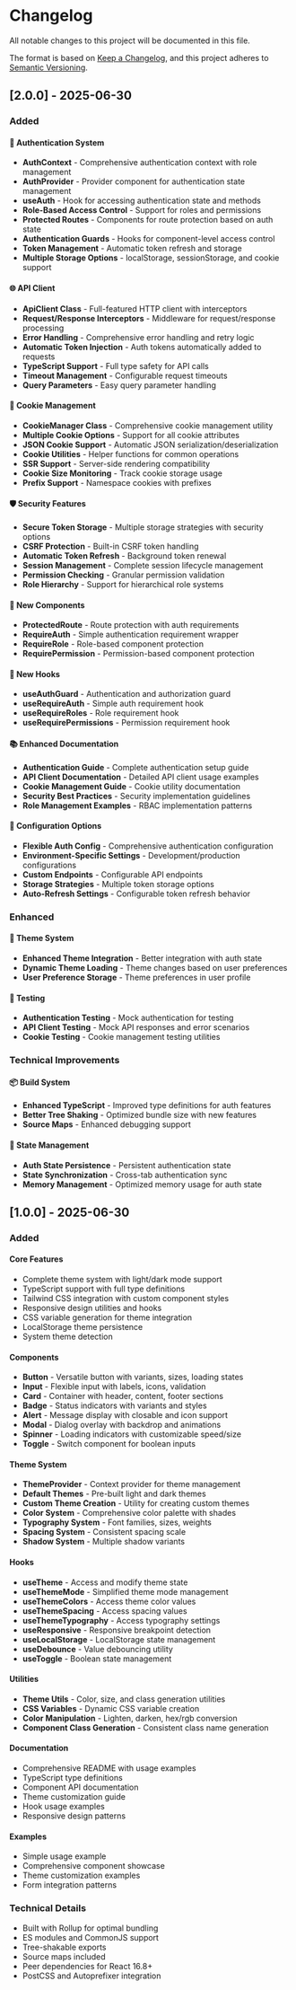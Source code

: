 # Changelog

All notable changes to this project will be documented in this file.

The format is based on [Keep a Changelog](https://keepachangelog.com/en/1.0.0/),
and this project adheres to [Semantic Versioning](https://semver.org/spec/v2.0.0.html).

## [2.0.0] - 2025-06-30

### Added

#### 🔐 Authentication System
- **AuthContext** - Comprehensive authentication context with role management
- **AuthProvider** - Provider component for authentication state management
- **useAuth** - Hook for accessing authentication state and methods
- **Role-Based Access Control** - Support for roles and permissions
- **Protected Routes** - Components for route protection based on auth state
- **Authentication Guards** - Hooks for component-level access control
- **Token Management** - Automatic token refresh and storage
- **Multiple Storage Options** - localStorage, sessionStorage, and cookie support

#### 🌐 API Client
- **ApiClient Class** - Full-featured HTTP client with interceptors
- **Request/Response Interceptors** - Middleware for request/response processing
- **Error Handling** - Comprehensive error handling and retry logic
- **Automatic Token Injection** - Auth tokens automatically added to requests
- **TypeScript Support** - Full type safety for API calls
- **Timeout Management** - Configurable request timeouts
- **Query Parameters** - Easy query parameter handling

#### 🍪 Cookie Management
- **CookieManager Class** - Comprehensive cookie management utility
- **Multiple Cookie Options** - Support for all cookie attributes
- **JSON Cookie Support** - Automatic JSON serialization/deserialization
- **Cookie Utilities** - Helper functions for common operations
- **SSR Support** - Server-side rendering compatibility
- **Cookie Size Monitoring** - Track cookie storage usage
- **Prefix Support** - Namespace cookies with prefixes

#### 🛡️ Security Features
- **Secure Token Storage** - Multiple storage strategies with security options
- **CSRF Protection** - Built-in CSRF token handling
- **Automatic Token Refresh** - Background token renewal
- **Session Management** - Complete session lifecycle management
- **Permission Checking** - Granular permission validation
- **Role Hierarchy** - Support for hierarchical role systems

#### 🧩 New Components
- **ProtectedRoute** - Route protection with auth requirements
- **RequireAuth** - Simple authentication requirement wrapper
- **RequireRole** - Role-based component protection
- **RequirePermission** - Permission-based component protection

#### 🎣 New Hooks
- **useAuthGuard** - Authentication and authorization guard
- **useRequireAuth** - Simple auth requirement hook
- **useRequireRoles** - Role requirement hook
- **useRequirePermissions** - Permission requirement hook

#### 📚 Enhanced Documentation
- **Authentication Guide** - Complete authentication setup guide
- **API Client Documentation** - Detailed API client usage examples
- **Cookie Management Guide** - Cookie utility documentation
- **Security Best Practices** - Security implementation guidelines
- **Role Management Examples** - RBAC implementation patterns

#### 🔧 Configuration Options
- **Flexible Auth Config** - Comprehensive authentication configuration
- **Environment-Specific Settings** - Development/production configurations
- **Custom Endpoints** - Configurable API endpoints
- **Storage Strategies** - Multiple token storage options
- **Auto-Refresh Settings** - Configurable token refresh behavior

### Enhanced

#### 🎨 Theme System
- **Enhanced Theme Integration** - Better integration with auth state
- **Dynamic Theme Loading** - Theme changes based on user preferences
- **User Preference Storage** - Theme preferences in user profile

#### 🧪 Testing
- **Authentication Testing** - Mock authentication for testing
- **API Client Testing** - Mock API responses and error scenarios
- **Cookie Testing** - Cookie management testing utilities

### Technical Improvements

#### 📦 Build System
- **Enhanced TypeScript** - Improved type definitions for auth features
- **Better Tree Shaking** - Optimized bundle size with new features
- **Source Maps** - Enhanced debugging support

#### 🔄 State Management
- **Auth State Persistence** - Persistent authentication state
- **State Synchronization** - Cross-tab authentication sync
- **Memory Management** - Optimized memory usage for auth state

## [1.0.0] - 2025-06-30

### Added

#### Core Features
- Complete theme system with light/dark mode support
- TypeScript support with full type definitions
- Tailwind CSS integration with custom component styles
- Responsive design utilities and hooks
- CSS variable generation for theme integration
- LocalStorage theme persistence
- System theme detection

#### Components
- **Button** - Versatile button with variants, sizes, loading states
- **Input** - Flexible input with labels, icons, validation
- **Card** - Container with header, content, footer sections
- **Badge** - Status indicators with variants and styles
- **Alert** - Message display with closable and icon support
- **Modal** - Dialog overlay with backdrop and animations
- **Spinner** - Loading indicators with customizable speed/size
- **Toggle** - Switch component for boolean inputs

#### Theme System
- **ThemeProvider** - Context provider for theme management
- **Default Themes** - Pre-built light and dark themes
- **Custom Theme Creation** - Utility for creating custom themes
- **Color System** - Comprehensive color palette with shades
- **Typography System** - Font families, sizes, weights
- **Spacing System** - Consistent spacing scale
- **Shadow System** - Multiple shadow variants

#### Hooks
- **useTheme** - Access and modify theme state
- **useThemeMode** - Simplified theme mode management
- **useThemeColors** - Access theme color values
- **useThemeSpacing** - Access spacing values
- **useThemeTypography** - Access typography settings
- **useResponsive** - Responsive breakpoint detection
- **useLocalStorage** - LocalStorage state management
- **useDebounce** - Value debouncing utility
- **useToggle** - Boolean state management

#### Utilities
- **Theme Utils** - Color, size, and class generation utilities
- **CSS Variables** - Dynamic CSS variable creation
- **Color Manipulation** - Lighten, darken, hex/rgb conversion
- **Component Class Generation** - Consistent class name generation

#### Documentation
- Comprehensive README with usage examples
- TypeScript type definitions
- Component API documentation
- Theme customization guide
- Hook usage examples
- Responsive design patterns

#### Examples
- Simple usage example
- Comprehensive component showcase
- Theme customization examples
- Form integration patterns

### Technical Details
- Built with Rollup for optimal bundling
- ES modules and CommonJS support
- Tree-shakable exports
- Source maps included
- Peer dependencies for React 16.8+
- PostCSS and Autoprefixer integration

